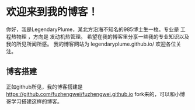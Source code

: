 # 欢迎来到我的博客！

你好，我是LegendaryPlume，某北方沿海不知名的985博士生一枚。专业是 工程热物理 ，方向是 发动机热管理。
希望在我的博客里分享一些我的专业知识以及我的所见所闻所感。
我的博客网站为 legendaryplume.github.io/ 欢迎各位关注。






## 博客搭建
正如github所见，我的博客搭建是 https://github.com/fuzhengwei/fuzhengwei.github.io fork来的，可以和小博哥学习搭建这样的博客。


